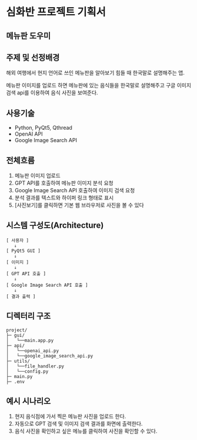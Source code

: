 # 심화반 프로젝트 기획서
## 메뉴판 도우미



## 주제 및 선정배경

해외 여행에서 현지 언어로 쓰인 메뉴판을 알아보기 힘들 때 한국말로 설명해주는 앱.

메뉴판 이미지를 업로드 하면 메뉴판에 있는 음식들을 한국말로 설명해주고 구글 이미지 검색 api를 이용하여 음식 사진을 보여준다.


## 사용기술
* Python, PyQt5, Qthread
* OpenAI API
* Google Image Search API



## 전체흐름
1. 메뉴판 이미지 업로드
2. GPT API를 호출하여 메뉴판 이미지 분석 요청
3. Google Image Search API 호출하여 이미지 검색 요청
4. 분석 결과를 텍스트와 하이퍼 링크 형태로 표시
5. [사진보기]를 클릭하면 기본 웹 브라우저로 사진을 볼 수 있다



## 시스템 구성도(Architecture)

```
[ 사용자 ]
   ↓
[ PyQt5 GUI ]
   ↓
[ 이미지 ]
   ↓
[ GPT API 호출 ]
   ↓
[ Google Image Search API 호출 ]
   ↓
[ 결과 출력 ]
```


## 디렉터리 구조

```
project/
├─ gui/
│   └──main.app.py
├─ api/
│   └──openai_api.py
│   └──google_image_search_api.py
├─ utils/
│   └──file_handler.py
│   └──config.py
├─ main.py
├─ .env
```


## 예시 시나리오

1. 현지 음식점에 가서 찍은 메뉴판 사진을 업로드 한다.
2. 자동으로 GPT 검색 및 이미지 검색 결과를 화면에 출력한다.
3. 음식 사진을 확인하고 싶은 메뉴를 클릭하여 사진을 확인할 수 있다.